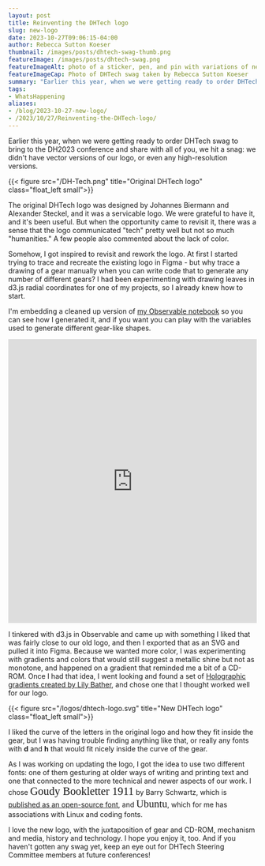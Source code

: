 ```yaml
---
layout: post
title: Reinventing the DHTech logo
slug: new-logo
date: 2023-10-27T09:06:15-04:00
author: Rebecca Sutton Koeser
thumbnail: /images/posts/dhtech-swag-thumb.png
featureImage: /images/posts/dhtech-swag.png
featureImageAlt: photo of a sticker, pen, and pin with variations of new DHtech logo
featureImageCap: Photo of DHTech swag taken by Rebecca Sutton Koeser
summary: "Earlier this year, when we were getting ready to order DHTech swag to bring to the DH2023 conference and share with all of you, we hit a snag: we didn't have vector versions of our logo, or even any high-resolution versions. Here's how I created the new version of our DHTech logo."
tags:
- WhatsHappening
aliases:
- /blog/2023-10-27-new-logo/
- /2023/10/27/Reinventing-the-DHTech-logo/
---
```



Earlier this year, when we were getting ready to order DHTech swag to bring to the DH2023 conference and share with all of you, we hit a snag: we didn't have vector versions of our logo, or even any high-resolution versions.

{{< figure src="/DH-Tech.png" title="Original DHTech logo" class="float_left small">}}

The original DHTech logo was designed by Johannes Biermann and Alexander Steckel, and it was a servicable logo. We were grateful to have it, and it's been useful. But when the opportunity came to revisit it, there was a sense that the logo communicated "tech" pretty well but not so much "humanities." A few people also commented about the lack of color.

Somehow, I got inspired to revisit and rework the logo.  At first I started trying to trace and recreate the existing logo in Figma - but why trace a drawing of a gear manually when you can write code that to generate any number of different gears?  I had been experimenting with drawing leaves in d3.js radial coordinates for one of my projects, so I already knew how to start.

I'm embedding a cleaned up version of [my Observable notebook](https://observablehq.com/@rlskoeser/d3-gears-for-dhtech) so you can see how I generated it, and if you want you can play with the variables used to generate different gear-like shapes.

<iframe width="100%" height="575" frameborder="0" style="background-color: white;max-height: 75vh"
  src="https://observablehq.com/embed/66f0eb49ce488619@239?cell=*"></iframe>

<!-- 
NOTE: could embed with js, but the styles don't look as good as embedding with iframe
<div id="observablehq-a717a039"></div>
<p>Credit: <a href="https://observablehq.com/d/66f0eb49ce488619@239">d3 gears for DHTech by Rebecca Sutton Koeser</a></p>

<link rel="stylesheet" href="https://cdn.jsdelivr.net/npm/@observablehq/inspector@5/dist/inspector.css">
<script type="module">
import {Runtime, Inspector} from "https://cdn.jsdelivr.net/npm/@observablehq/runtime@5/dist/runtime.js";
import define from "https://api.observablehq.com/d/66f0eb49ce488619@239.js?v=4";
new Runtime().module(define, Inspector.into("#observablehq-a717a039"));
</script> -->

I tinkered with d3.js in Observable and came up with something I liked that was fairly close to our old logo, and then I exported that as an SVG and pulled it into Figma. Because we wanted more color, I was experimenting with gradients and colors that would still suggest a metallic shine but not as monotone, and happened on a gradient that reminded me a bit of a CD-ROM. Once I had that idea, I went looking and found a set of [Holographic gradients created by Lily Bather](https://www.figma.com/community/file/1142489146060802380), and chose one that I thought worked well for our logo.

{{< figure src="/logos/dhtech-logo.svg" title="New DHTech logo" class="float_left small">}}

I liked the curve of the letters in the original logo and how they fit inside the gear, but I was having trouble finding anything like that, or really any fonts with **d** and **h** that would fit nicely inside the curve of the gear. 

As I was working on updating the logo, I got the idea to use two different fonts: one of them gesturing at older ways of writing and printing text and one that connected to the more technical and newer aspects of our work. I chose <span style="font-family:'Goudy Bookletter 1911';font-size:160%">Goudy Bookletter 1911</span> by Barry Schwartz, which is [published as an open-source font](https://www.theleagueofmoveabletype.com/goudy-bookletter-1911), and <span style="font-family:Ubuntu;font-size:150%">Ubuntu</span>, which for me has associations with Linux and coding fonts.

I love the new logo, with the juxtaposition of gear and CD-ROM, mechanism and media, history and technology. I hope you enjoy it, too. And if you haven't gotten any swag yet, keep an eye out for DHTech Steering Committee members at future conferences!



